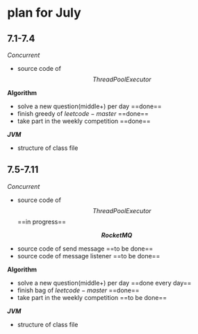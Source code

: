 # plan for July

## 7.1-7.4

$Concurrent$

* source code of $$ThreadPoolExecutor$$


**Algorithm**

* solve a new question(middle+) per day   ==done==
* finish greedy of $leetcode-master$    ==done==
* take part in the weekly competition  ==done==

**$JVM$**

* structure of class file  

## 7.5-7.11

$Concurrent$

* source code of $$ThreadPoolExecutor$$     ==in progress==

**$$RocketMQ$$**

* source code of send message    ==to be done==
* source code of message listener    ==to be done==

**Algorithm**

* solve a new question(middle+) per day   ==done every day==
* finish bag of $leetcode-master$    ==done==
* take part in the weekly competition  ==to be done==

**$JVM$**

* structure of class file  

